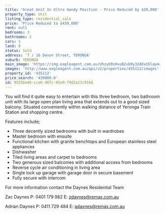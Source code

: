 ```yaml
---
title: 'Great Unit In Ultra Handy Position - Price Reduced by $20,000'
property_type: Unit
listing_type: residential_sale
price: 'Price Reduced to $439,000'
rent: null
bedrooms: 3
bathrooms: 2
cars: 1
land: 0
status: Sold
address: '7 / 16 Devon Street, YERONGA'
suburb: YERONGA
main_image: 'https://img.eagleagent.com.au/UhzyO9sHxuB2ub9y32AEuCKlop4=/1280x854/smart/https://s3-us-west-2.amazonaws.com/eagleagent-orig/images/6820615/105886470-image-M.jpg'
images: 'http://www.eagleagent.com.au/api/v2/properties/435112/images'
property_id: '435112'
price_search: '439000.0'
id: 9d35bed6-cce6-46fc-91e9-f9d2a21c9166
---
```

You will find it quite easy to entertain with this three bedroom, two bathroom unit with its large open plan living area that extends out to a good sized balcony. Situated conveniently within walking distance of Yeronga Train Station and shopping centre.

Features include;
*  Three decently sized bedrooms with built in wardrobes
*  Master bedroom with ensuite
*  Functional kitchen with granite benchtops and European stainless steel appliances
*  Dishwasher
*  Tiled living areas and carpet to bedrooms
*  Two generous sized balconies with additional access from bedrooms
*  Reverse cycle air conditioning in living area
*  Single lock up garage with garage door in secure basement
*  Fully secure with intercom

For more information contact the Daynes Residential Team

Zac Daynes
P: 0401 179 982
E: zdaynes@remax.com.au

Adrian Daynes
P: 0411 729 484
E: adaynes@remax.com.au